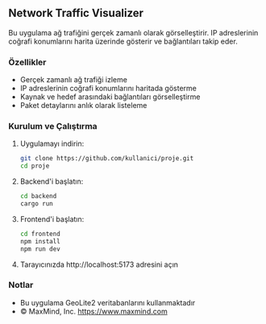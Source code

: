 ## Network Traffic Visualizer

Bu uygulama ağ trafiğini gerçek zamanlı olarak görselleştirir. IP adreslerinin coğrafi konumlarını harita üzerinde gösterir ve bağlantıları takip eder.

### Özellikler
- Gerçek zamanlı ağ trafiği izleme
- IP adreslerinin coğrafi konumlarını haritada gösterme
- Kaynak ve hedef arasındaki bağlantıları görselleştirme
- Paket detaylarını anlık olarak listeleme

### Kurulum ve Çalıştırma

1. Uygulamayı indirin:
   ```bash
   git clone https://github.com/kullanici/proje.git
   cd proje
   ```

2. Backend'i başlatın:
   ```bash
   cd backend
   cargo run
   ```

3. Frontend'i başlatın:
   ```bash
   cd frontend
   npm install
   npm run dev
   ```

4. Tarayıcınızda http://localhost:5173 adresini açın

### Notlar
- Bu uygulama GeoLite2 veritabanlarını kullanmaktadır
- © MaxMind, Inc. https://www.maxmind.com 